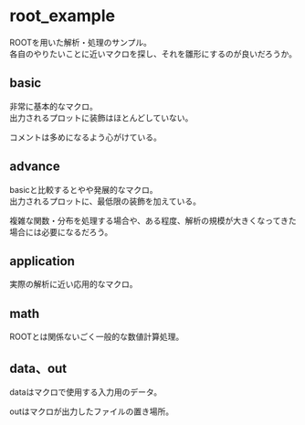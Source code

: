 # root_example

ROOTを用いた解析・処理のサンプル。<br>
各自のやりたいことに近いマクロを探し、それを雛形にするのが良いだろうか。

## basic
非常に基本的なマクロ。<br>
出力されるプロットに装飾はほとんどしていない。

コメントは多めになるよう心がけている。

## advance
basicと比較するとやや発展的なマクロ。<br>
出力されるプロットに、最低限の装飾を加えている。

複雑な関数・分布を処理する場合や、ある程度、解析の規模が大きくなってきた場合には必要になるだろう。

## application
実際の解析に近い応用的なマクロ。

## math
ROOTとは関係ないごく一般的な数値計算処理。

## data、out
dataはマクロで使用する入力用のデータ。

outはマクロが出力したファイルの置き場所。
